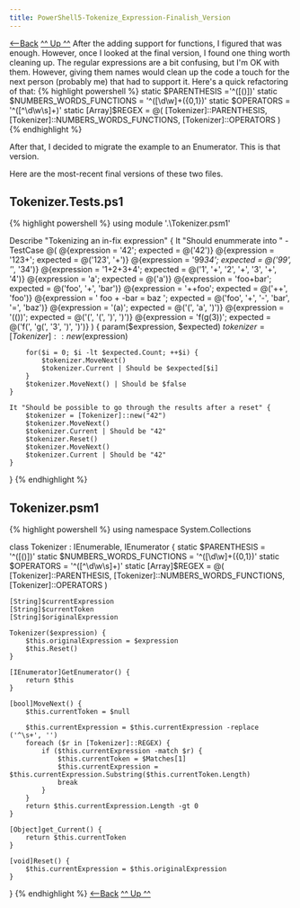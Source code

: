 ```yaml
---
title: PowerShell5-Tokenize_Expression-Finalish_Version
---
```

[<—Back](http://schuchert.wikispaces.com/PowerShell5.TokenizeExpression.ConvertTokenizerToAnEnumerator)  [^^ Up ^^](PowerShell5.TokenizeExpression)
After the adding support for functions, I figured that was enough. However, once I looked at the final version, I found one thing worth cleaning up. The regular expressions are a bit confusing, but I'm OK with them. However, giving them names would clean up the code a touch for the next person (probably me) that had to support it. Here's a quick refactoring of that:
{% highlight powershell %}
    static $PARENTHESIS ='^([()])' 
    static $NUMBERS_WORDS_FUNCTIONS = '^([\d\w]+\({0,1})'
    static $OPERATORS = '^([^\d\w\s]+)'
    static [Array]$REGEX = @( [Tokenizer]::PARENTHESIS, [Tokenizer]::NUMBERS_WORDS_FUNCTIONS, [Tokenizer]::OPERATORS )
{% endhighlight %}

After that, I decided to migrate the example to an Enumerator. This is that version.

Here are the most-recent final versions of these two files.
## Tokenizer.Tests.ps1
{% highlight powershell %}
using module '.\Tokenizer.psm1'

Describe "Tokenizing an in-fix expression" {
    It "Should enummerate <expression> into <expected>" -TestCase @(
        @{expression = '42'; expected = @('42')}
        @{expression = '123+'; expected = @('123', '+')}
        @{expression = '99*34'; expected = @('99', '*', '34')}
        @{expression = '1+2+3+4'; expected = @('1', '+', '2', '+', '3', '+', '4')}
        @{expression = 'a'; expected = @('a')}
        @{expression = 'foo+bar'; expected = @('foo', '+', 'bar')}
        @{expression = '++foo'; expected = @('++', 'foo')}
        @{expression = '   foo  + -bar  = baz   '; expected = @('foo', '+', '-', 'bar', '=', 'baz')}
        @{expression = '(a)'; expected = @('(', 'a', ')')}
        @{expression = '(())'; expected = @('(', '(', ')', ')')}
        @{expression = 'f(g(3))'; expected = @('f(', 'g(', '3', ')', ')')}
    ) {
        param($expression, $expected)
        $tokenizer = [Tokenizer]::new($expression)

        for($i = 0; $i -lt $expected.Count; ++$i) {
            $tokenizer.MoveNext()
            $tokenizer.Current | Should be $expected[$i]
        }
        $tokenizer.MoveNext() | Should be $false
    } 

    It "Should be possible to go through the results after a reset" {
        $tokenizer = [Tokenizer]::new("42")
        $tokenizer.MoveNext()
        $tokenizer.Current | Should be "42"
        $tokenizer.Reset()
        $tokenizer.MoveNext()
        $tokenizer.Current | Should be "42"
    }
}
{% endhighlight %}

## Tokenizer.psm1
{% highlight powershell %}
using namespace System.Collections

class Tokenizer : IEnumerable, IEnumerator {
    static $PARENTHESIS = '^([()])' 
    static $NUMBERS_WORDS_FUNCTIONS = '^([\d\w]+\({0,1})'
    static $OPERATORS = '^([^\d\w\s]+)'
    static [Array]$REGEX = @( [Tokenizer]::PARENTHESIS, [Tokenizer]::NUMBERS_WORDS_FUNCTIONS, [Tokenizer]::OPERATORS )

    [String]$currentExpression
    [String]$currentToken
    [String]$originalExpression

    Tokenizer($expression) {
        $this.originalExpression = $expression
        $this.Reset()
    }

    [IEnumerator]GetEnumerator() {
        return $this
    }

    [bool]MoveNext() {
        $this.currentToken = $null

        $this.currentExpression = $this.currentExpression -replace ('^\s+', '')
        foreach ($r in [Tokenizer]::REGEX) {
            if ($this.currentExpression -match $r) {
                $this.currentToken = $Matches[1]
                $this.currentExpression = $this.currentExpression.Substring($this.currentToken.Length)
                break
            }
        }
        return $this.currentExpression.Length -gt 0
    }

    [Object]get_Current() {
        return $this.currentToken
    }

    [void]Reset() {
        $this.currentExpression = $this.originalExpression
    }
}
{% endhighlight %}
[<—Back](http://schuchert.wikispaces.com/PowerShell5.TokenizeExpression.ConvertTokenizerToAnEnumerator)  [^^ Up ^^](PowerShell5.TokenizeExpression)
